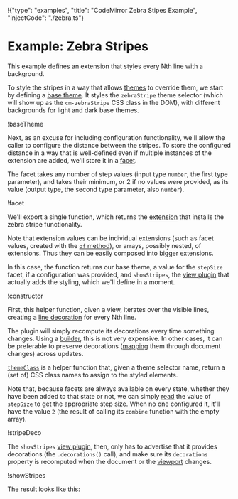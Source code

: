 !{"type": "examples", "title": "CodeMirror Zebra Stipes Example", "injectCode": "./zebra.ts"}

# Example: Zebra Stripes

This example defines an extension that styles every Nth line with a
background.

To style the stripes in a way that allows
[themes](##view.EditorView^theme) to override them, we start by
defining a [base theme](##view.EditorView^baseTheme). It styles the
`zebraStripe` theme selector (which will show up as the
`cm-zebraStripe` CSS class in the DOM), with different backgrounds for
light and dark base themes.

!baseTheme

Next, as an excuse for including configuration functionality, we'll
allow the caller to configure the distance between the stripes. To
store the configured distance in a way that is well-defined even if
multiple instances of the extension are added, we'll store it in a
[facet](##state.Facet).

The facet takes any number of step values (input type `number`, the
first type parameter), and takes their minimum, or 2 if no values were
provided, as its value (output type, the second type parameter, also
`number`).

!facet

We'll export a single function, which returns the
[extension](##state.Extension) that installs the zebra stripe
functionality.

Note that extension values can be individual extensions (such as facet
values, created with the [`of` method](##state.Facet.of)), or arrays,
possibly nested, of extensions. Thus they can be easily composed into
bigger extensions.

In this case, the function returns our base theme, a value for the
`stepSize` facet, if a configuration was provided, and `showStripes`,
the [view plugin](##view.ViewPlugin) that actually adds the styling,
which we'll define in a moment.

!constructor

First, this helper function, given a view, iterates over the visible
lines, creating a [line decoration](##view.Decoration^line) for every
Nth line.

The plugin will simply recompute its decorations every time something
changes. Using a [builder](##rangeset.RangeSetBuilder), this is not
very expensive. In other cases, it can be preferable to preserve
decorations ([mapping](##rangeset.RangeSet.map) them through document
changes) across updates.

[`themeClass`](##view.themeClass) is a helper function that, given a
theme selector name, return a (set of) CSS class names to assign to
the styled elements.

Note that, because facets are always available on every state, whether
they have been added to that state or not, we can simply
[read](##state.EditorState.facet) the value of `stepSize` to get the
appropriate step size. When no one configured it, it'll have the value
`2` (the result of calling its `combine` function with the empty
array).

!stripeDeco

The `showStripes` [view plugin](##view.ViewPlugin), then, only has to
advertise that it provides decorations (the `.decorations()` call),
and make sure its `decorations` property is recomputed when the
document or the [viewport](##view.EditorView.viewport) changes.

!showStripes

The result looks like this:

<div id=editor></div>
<script defer src="../../codemirror.js"></script>
<script defer src="zebra.js"></script>
